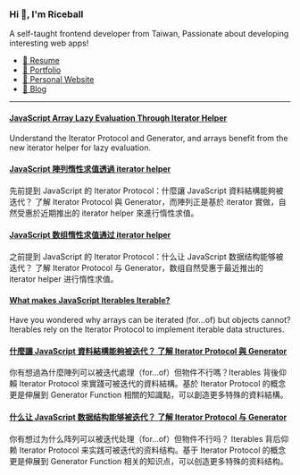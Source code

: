 <h3 >Hi 👋, I'm Riceball</h3>
<p>A self-taught frontend developer from Taiwan, Passionate about developing interesting web apps!</p>

- [📜 Resume](https://weweweb.pages.dev/en/resume/)
- [💼 Portfolio](https://weweweb.pages.dev/en/work/)
- [🏡 Personal Website](https://weweweb.pages.dev/en/)
- [📝 Blog](https://www.webdong.dev/en/)
---

<!--START_SECTION:feed-->
#### [JavaScript Array Lazy Evaluation Through Iterator Helper](https:&#x2F;&#x2F;www.webdong.dev&#x2F;en&#x2F;post&#x2F;array-iterator-helper&#x2F;) 
Understand the Iterator Protocol and Generator, and arrays benefit from the new iterator helper for lazy evaluation.
#### [JavaScript 陣列惰性求值透過 iterator helper](https:&#x2F;&#x2F;www.webdong.dev&#x2F;zh-tw&#x2F;post&#x2F;array-iterator-helper&#x2F;) 
先前提到 JavaScript 的 Iterator Protocol：什麼讓 JavaScript 資料結構能夠被迭代？ 了解 Iterator Protocol 與 Generator，而陣列正是基於 iterator 實做，自然受惠於近期推出的 iterator helper 來進行惰性求值。
#### [JavaScript 数组惰性求值通过 iterator helper](https:&#x2F;&#x2F;www.webdong.dev&#x2F;zh-cn&#x2F;post&#x2F;array-iterator-helper&#x2F;) 
之前提到 JavaScript 的 Iterator Protocol：什么让 JavaScript 数据结构能够被迭代？ 了解 Iterator Protocol 与 Generator，数组自然受惠于最近推出的 iterator helper 进行惰性求值。
#### [What makes JavaScript Iterables Iterable?](https:&#x2F;&#x2F;www.webdong.dev&#x2F;en&#x2F;post&#x2F;javascript-iterator&#x2F;) 
Have you wondered why arrays can be iterated (for...of) but objects cannot? Iterables rely on the Iterator Protocol to implement iterable data structures.
#### [什麼讓 JavaScript 資料結構能夠被迭代？ 了解 Iterator Protocol 與 Generator](https:&#x2F;&#x2F;www.webdong.dev&#x2F;zh-tw&#x2F;post&#x2F;javascript-iterator&#x2F;) 
你有想過為什麼陣列可以被迭代處理（for...of）但物件不行嗎？Iterables 背後仰賴 Iterator Protocol 來實踐可被迭代的資料結構。基於 Iterator Protocol 的概念更是伸展到 Generator Function 相關的知識點，可以創造更多特殊的資料結構。
#### [什么让 JavaScript 数据结构能够被迭代？ 了解 Iterator Protocol 与 Generator](https:&#x2F;&#x2F;www.webdong.dev&#x2F;zh-cn&#x2F;post&#x2F;javascript-iterator&#x2F;) 
你有想过为什么阵列可以被迭代处理（for...of）但物件不行吗？ Iterables 背后仰赖 Iterator Protocol 来实践可被迭代的资料结构。基于 Iterator Protocol 的概念更是伸展到 Generator Function 相关的知识点，可以创造更多特殊的资料结构。
<!--END_SECTION:feed-->

